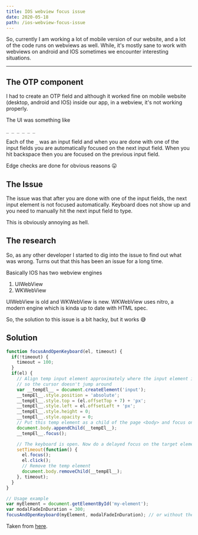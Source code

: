 ```yaml
---
title: IOS webview focus issue
date: 2020-05-18
path: /ios-webview-focus-issue
---
```


 

So, currently I am working a lot of mobile version of our website, and a lot of the code runs on webviews as well.
While, it's mostly sane to work with webviews on android and IOS sometimes we encounter interesting situations.

---

## The OTP component

I had to create an OTP field and although it worked fine on mobile website (desktop, android and IOS) inside our app, in a webview, it's not working properly. 

The UI was something like

```_ _ _ _ _ _```

Each of the ```_``` was an input field and when you are done with one of the input fields you are automatically focused on the next input field. When you hit backspace then you are focused on the previous input field.

Edge checks are done for obvious reasons 😛

## The Issue

The issue was that after you are done with one of the input fields, the next input element is not focused automatically. Keyboard does not show up and you need to manually hit the next input field to type. 

This is obviously annoying as hell.

## The research

So, as any other developer I started to dig into the issue to find out what was wrong. Turns out that this has been an issue for a long time.

Basically IOS has two webview engines
1. UIWebView
2. WKWebView

UIWebView is old and WKWebView is new.
WKWebView uses nitro, a modern engine which is kinda up to date with HTML spec.

So, the solution to this issue is a bit hacky, but it works 😅

## Solution

```js
function focusAndOpenKeyboard(el, timeout) {
  if(!timeout) {
    timeout = 100;
  }
  if(el) {
    // Align temp input element approximately where the input element is
    // so the cursor doesn't jump around
    var __tempEl__ = document.createElement('input');
    __tempEl__.style.position = 'absolute';
    __tempEl__.style.top = (el.offsetTop + 7) + 'px';
    __tempEl__.style.left = el.offsetLeft + 'px';
    __tempEl__.style.height = 0;
    __tempEl__.style.opacity = 0;
    // Put this temp element as a child of the page <body> and focus on it
    document.body.appendChild(__tempEl__);
    __tempEl__.focus();

    // The keyboard is open. Now do a delayed focus on the target element
    setTimeout(function() {
      el.focus();
      el.click();
      // Remove the temp element
      document.body.removeChild(__tempEl__);
    }, timeout);
  }
}

// Usage example
var myElement = document.getElementById('my-element');
var modalFadeInDuration = 300;
focusAndOpenKeyboard(myElement, modalFadeInDuration); // or without the second argument

```
Taken from [here](https://stackoverflow.com/a/55425845/13142033).
